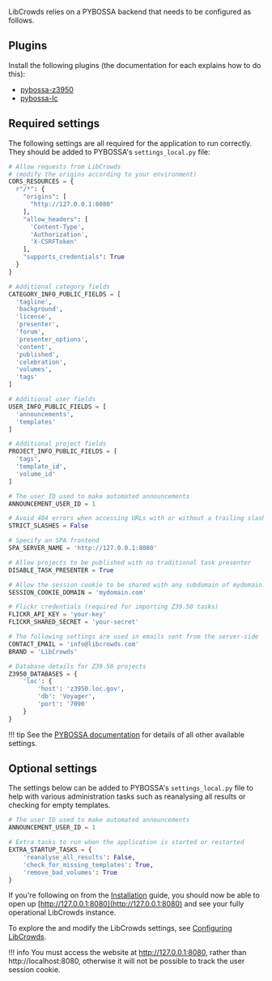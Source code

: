 LibCrowds relies on a PYBOSSA backend that needs to be configured as follows.

## Plugins

Install the following plugins (the documentation for each explains how to
do this):

- [pybossa-z3950](https://github.com/alexandermendes/pybossa-z3950)
- [pybossa-lc](https://github.com/LibCrowds/pybossa-lc)

## Required settings

The following settings are all required for the application to run correctly.
They should be added to PYBOSSA's `settings_local.py` file:

```python
# Allow requests from LibCrowds
# (modify the origins according to your environment)
CORS_RESOURCES = {
  r"/*": {
    "origins": [
      "http://127.0.0.1:8080"
    ],
    "allow_headers": [
      'Content-Type',
      'Authorization',
      'X-CSRFToken'
    ],
    "supports_credentials": True
  }
}

# Additional category fields
CATEGORY_INFO_PUBLIC_FIELDS = [
  'tagline',
  'background',
  'license',
  'presenter',
  'forum',
  'presenter_options',
  'content',
  'published',
  'celebration',
  'volumes',
  'tags'
]

# Additional user fields
USER_INFO_PUBLIC_FIELDS = [
  'announcements',
  'templates'
]

# Additional project fields
PROJECT_INFO_PUBLIC_FIELDS = [
  'tags',
  'template_id',
  'volume_id'
]

# The user ID used to make automated announcements
ANNOUNCEMENT_USER_ID = 1

# Avoid 404 errors when accessing URLs with or without a trailing slash
STRICT_SLASHES = False

# Specify an SPA frontend
SPA_SERVER_NAME = 'http://127.0.0.1:8080'

# Allow projects to be published with no traditional task presenter
DISABLE_TASK_PRESENTER = True

# Allow the session cookie to be shared with any subdomain of mydomain.com
SESSION_COOKIE_DOMAIN = 'mydomain.com'

# Flickr credentials (required for importing Z39.50 tasks)
FLICKR_API_KEY = 'your-key'
FLICKR_SHARED_SECRET = 'your-secret'

# The following settings are used in emails sent from the server-side
CONTACT_EMAIL = 'info@libcrowds.com'
BRAND = 'LibCrowds'

# Database details for Z39.50 projects
Z3950_DATABASES = {
    'loc': {
        'host': 'z3950.loc.gov',
        'db': 'Voyager',
        'port': '7090'
    }
}
```

!!! tip
    See the [PYBOSSA documentation](http://docs.pybossa.com) for details of all
    other available settings.

## Optional settings

The settings below can be added to PYBOSSA's `settings_local.py` file to help
with various administration tasks such as reanalysing all results or
checking for empty templates.

```python
# The user ID used to make automated announcements
ANNOUNCEMENT_USER_ID = 1

# Extra tasks to run when the application is started or restarted
EXTRA_STARTUP_TASKS = {
    'reanalyse_all_results': False,
    'check_for_missing_templates': True,
    'remove_bad_volumes': True
}
```

If you're following on from the [Installation](/setup/introduction.md) guide,
you should now be able to open up
[http://127.0.0.1:8080](http://127.0.0.1:8080) and see your fully operational
LibCrowds instance.

To explore the and modify the LibCrowds settings, see
[Configuring LibCrowds](/setup/configuring-libcrowds.md).

!!! info
    You must access the website at http://127.0.0.1:8080, rather than
    http://localhost:8080, otherwise it will not be possible to track the user
    session cookie.

